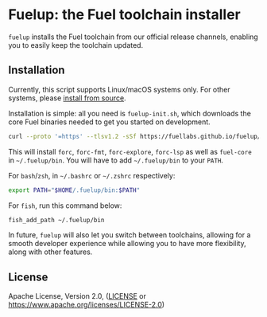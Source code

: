 # Fuelup: the Fuel toolchain installer

`fuelup` installs the Fuel toolchain from our official release channels, enabling you to easily keep the toolchain updated.

## Installation

Currently, this script supports Linux/macOS systems only. For other systems, please [install from source](https://fuellabs.github.io/sway/latest/introduction/installation.html#installing-from-source).

Installation is simple: all you need is `fuelup-init.sh`, which downloads the core Fuel binaries needed to get you started on development.

```sh
curl --proto '=https' --tlsv1.2 -sSf https://fuellabs.github.io/fuelup/fuelup-init.sh | sh -s install
```

This will install `forc`, `forc-fmt`, `forc-explore`, `forc-lsp` as well as `fuel-core` in `~/.fuelup/bin`. You will have to add `~/.fuelup/bin` to your `PATH`.

For `bash`/`zsh`, in `~/.bashrc` or `~/.zshrc` respectively:

```sh
export PATH="$HOME/.fuelup/bin:$PATH"
```

For `fish`, run this command below:

```sh
fish_add_path ~/.fuelup/bin
```

In future, `fuelup` will also let you switch between toolchains, allowing for a smooth developer experience while allowing you to have more flexibility, along with other features.

## License

Apache License, Version 2.0, ([LICENSE](./LICENSE) or <https://www.apache.org/licenses/LICENSE-2.0>)
